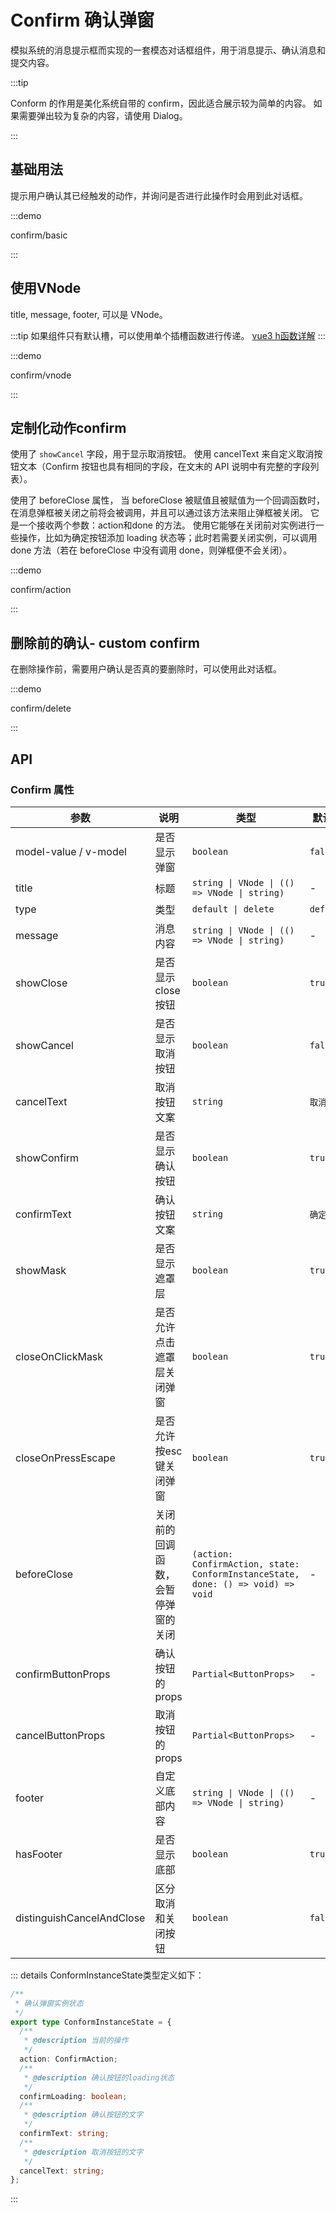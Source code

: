 # Confirm 确认弹窗

模拟系统的消息提示框而实现的一套模态对话框组件，用于消息提示、确认消息和提交内容。

:::tip

Conform 的作用是美化系统自带的 confirm，因此适合展示较为简单的内容。 如果需要弹出较为复杂的内容，请使用 Dialog。

:::

## 基础用法

提示用户确认其已经触发的动作，并询问是否进行此操作时会用到此对话框。

:::demo

confirm/basic

:::

## 使用VNode

title, message, footer, 可以是 VNode。

:::tip
如果组件只有默认槽，可以使用单个插槽函数进行传递。
[vue3 h函数详解](https://cn.vuejs.org/api/render-function.html#render-function-apis)
:::

:::demo

confirm/vnode

:::

## 定制化动作confirm

使用了 `showCancel` 字段，用于显示取消按钮。 使用 cancelText 来自定义取消按钮文本（Confirm 按钮也具有相同的字段，在文末的 API 说明中有完整的字段列表）。

使用了 beforeClose 属性， 当 beforeClose 被赋值且被赋值为一个回调函数时，在消息弹框被关闭之前将会被调用，并且可以通过该方法来阻止弹框被关闭。 它是一个接收两个参数：action和done 的方法。 使用它能够在关闭前对实例进行一些操作，比如为确定按钮添加 loading 状态等；此时若需要关闭实例，可以调用 done 方法（若在 beforeClose 中没有调用 done，则弹框便不会关闭）。

:::demo

confirm/action

:::

## 删除前的确认- custom confirm

在删除操作前，需要用户确认是否真的要删除时，可以使用此对话框。

:::demo

confirm/delete

:::

## API

### Confirm 属性

| 参数                      | 说明                               | 类型                                                                              | 默认值  |
| ------------------------- | ---------------------------------- | --------------------------------------------------------------------------------- | ------- |
| model-value / v-model                | 是否显示弹窗                       | `boolean`                                                                         | `false` |
| title                     | 标题                               | `string \| VNode \| (() => VNode \| string)`                                      | -       |
| type                      | 类型                               | `default \| delete`                                                             | `default`  |
| message                   | 消息内容                           | `string \| VNode \| (() => VNode \| string)`                                      | -       |
| showClose                 | 是否显示close按钮                  | `boolean`                                                                         | `true`  |
| showCancel                | 是否显示取消按钮                   | `boolean`                                                                         | `false` |
| cancelText                | 取消按钮文案                       | `string`                                                                          | `取消`  |
| showConfirm               | 是否显示确认按钮                   | `boolean`                                                                         | `true`  |
| confirmText               | 确认按钮文案                       | `string`                                                                          | `确定`  |
| showMask                  | 是否显示遮罩层                     | `boolean`                                                                         | `true`  |
| closeOnClickMask          | 是否允许点击遮罩层关闭弹窗         | `boolean`                                                                         | `true`  |
| closeOnPressEscape        | 是否允许按esc键关闭弹窗            | `boolean`                                                                         | `true`  |
| beforeClose               | 关闭前的回调函数，会暂停弹窗的关闭 | `(action: ConfirmAction, state: ConformInstanceState,  done: () => void) => void` | -       |
| confirmButtonProps        | 确认按钮的props                    | `Partial<ButtonProps>`                                                            | -       |
| cancelButtonProps         | 取消按钮的props                    | `Partial<ButtonProps>`                                                            | -       |
| footer                    | 自定义底部内容                     | `string \| VNode \| (() => VNode \| string)`                                      | -       |
| hasFooter                 | 是否显示底部                       | `boolean`                                                                         | `true`  |
| distinguishCancelAndClose | 区分取消和关闭按钮                 | `boolean`                                                                         | `false` |

::: details ConformInstanceState类型定义如下：

```typescript
/**
 * 确认弹窗实例状态
 */
export type ConformInstanceState = {
  /**
   * @description 当前的操作
   */
  action: ConfirmAction;
  /**
   * @description 确认按钮的loading状态
   */
  confirmLoading: boolean;
  /**
   * @description 确认按钮的文字
   */
  confirmText: string;
  /**
   * @description 取消按钮的文字
   */
  cancelText: string;
};
```

:::
